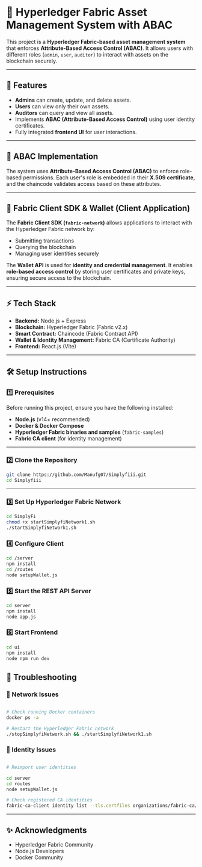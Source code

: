# 🚀 Hyperledger Fabric Asset Management System with ABAC

This project is a **Hyperledger Fabric-based asset management system** that enforces **Attribute-Based Access Control (ABAC)**. It allows users with different roles (`admin`, `user`, `auditor`) to interact with assets on the blockchain securely.

---

## 📌 Features
- **Admins** can create, update, and delete assets.
- **Users** can view only their own assets.
- **Auditors** can query and view all assets.
- Implements **ABAC (Attribute-Based Access Control)** using user identity certificates.
- Fully integrated **frontend UI** for user interactions.

---

## 🔐 ABAC Implementation
The system uses **Attribute-Based Access Control (ABAC)** to enforce role-based permissions. Each user's role is embedded in their **X.509 certificate**, and the chaincode validates access based on these attributes.

---

## 🚀 Fabric Client SDK & Wallet (Client Application)
The **Fabric Client SDK (`fabric-network`)** allows applications to interact with the Hyperledger Fabric network by:
- Submitting transactions
- Querying the blockchain
- Managing user identities securely  

The **Wallet API** is used for **identity and credential management**. It enables **role-based access control** by storing user certificates and private keys, ensuring secure access to the blockchain.

---

## ⚡ Tech Stack
- **Backend:** Node.js + Express
- **Blockchain:** Hyperledger Fabric (Fabric v2.x)
- **Smart Contract:** Chaincode (Fabric Contract API)
- **Wallet & Identity Management:** Fabric CA (Certificate Authority)
- **Frontend:** React.js (Vite)

---

## 🛠️ Setup Instructions

### **1️⃣ Prerequisites**
Before running this project, ensure you have the following installed:
- **Node.js** (v14+ recommended)
- **Docker & Docker Compose**
- **Hyperledger Fabric binaries and samples** (`fabric-samples`)
- **Fabric CA client** (for identity management)

---

### **2️⃣ Clone the Repository**
```bash
git clone https://github.com/Manufg07/Simplyfiii.git
cd Simplyfiii
```
---

### **3️⃣ Set Up Hyperledger Fabric Network**
```bash
cd SimplyFi
chmod +x startSimplyfiNetwork1.sh
./startSimplyfiNetwork1.sh
```

### **4️⃣ Configure Client**
```bash
cd /server
npm install
cd /routes
node setupWallet.js
```
### **5️⃣ Start the REST API Server**
```bash
cd server
npm install
node app.js
```

### **6️⃣ Start Frontend**
```bash
cd ui
npm install
node npm run dev
```
## 🐛 Troubleshooting

### **🛑 Network Issues**
```bash

# Check running Docker containers
docker ps -a

# Restart the Hyperledger Fabric network
./stopSimplyfiNetwork.sh && ./startSimplyfiNetwork1.sh
```

### **🔑 Identity Issues**
```bash

# Reimport user identities

cd server
cd routes
node setupWallet.js

# Check registered CA identities
fabric-ca-client identity list --tls.certfiles organizations/fabric-ca/organization1/ca-cert.pem
```

---

## ✨ Acknowledgments

- Hyperledger Fabric Community
- Node.js Developers
- Docker Community
